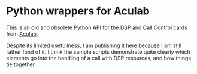 # Python wrappers for Aculab

This is an old and obsolete Python API for the DSP and Call Control
cards from [Aculab](http://aculab.com).

Despite its limited usefullness, I am publishing it here because I
am still rather fond of it. I think the sample scripts demonstrate
quite clearly which elements go into the handling of a call with DSP resources,
and how things tie together.
